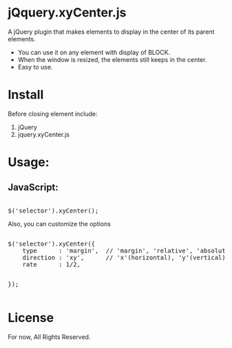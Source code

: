 <html>

<head></head>

<body>
<h1>jQquery.xyCenter.js</h1>
<p>A jQuery plugin that makes elements to display in the center of its parent elements.</p>
<ul>
    <li>You can use it on any element with display of BLOCK.</li>
    <li>When the window is resized, the elements still keeps in the center.</li>
    <li>Easy to use.</li>
</ul>
<h1>Install</h1>
<p>Before closing element include:</p>
<ol>
    <li>jQuery</li>
    <li>jquery.xyCenter.js</li>
</ol>
<h1>Usage:</h1>
<h2>JavaScript:</h2>
<pre>  
$('selector').xyCenter();   
</pre>
<p>Also, you can customize the options</p>
<pre>   
$('selector').xyCenter({
    type      : 'margin',  // 'margin', 'relative', 'absolute', 'transform'
    direction : 'xy',      // 'x'(horizontal), 'y'(vertical), 'xy'(both direction)
    rate      : 1/2,

});
</pre>
<h1>License</h1>
<p>For now, All Rights Reserved.</p>
</body>

</html>


